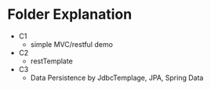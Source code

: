 # Folder Explanation

- C1
    - simple MVC/restful demo
- C2
    - restTemplate
- C3
    - Data Persistence by JdbcTemplage, JPA, Spring Data
